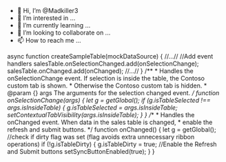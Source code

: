 - 👋 Hi, I’m @Madkiller3
- 👀 I’m interested in ...
- 🌱 I’m currently learning ...
- 💞️ I’m looking to collaborate on ...
- 📫 How to reach me ...

<!---
Madkiller3/Madkiller3 is a ✨ special ✨ repository because its `README.md` (this file) appears on your GitHub profile.
You can click the Preview link to take a look at your changes.
--->

async function createSampleTable(mockDataSource) { //...// //Add event handlers salesTable.onSelectionChanged.add(onSelectionChange); salesTable.onChanged.add(onChanged); //...// } /** * Handles the onSelectionChange event. If selection is inside the table, the Contoso custom tab is shown. * Otherwise the Contoso custom tab is hidden. * @param {} args The arguments for the selection changed event. */ function onSelectionChange(args) { let g = getGlobal(); if (g.isTableSelected !== args.isInsideTable) { g.isTableSelected = args.isInsideTable; setContextualTabVisibility(args.isInsideTable); } } /** * Handles the onChanged event. When data in the sales table is changed, * enable the refresh and submit buttons. */ function onChanged() { let g = getGlobal(); //check if dirty flag was set (flag avoids extra unnecessary ribbon operations) if (!g.isTableDirty) { g.isTableDirty = true; //Enable the Refresh and Submit buttons setSyncButtonEnabled(true); } }
